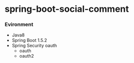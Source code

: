 # spring-boot-social-comment

### Evironment
- Java8
- Spring Boot 1.5.2
- Spring Security oauth
  - oauth
  - oauth2

